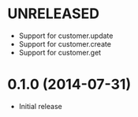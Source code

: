 # UNRELEASED

  * Support for customer.update
  * Support for customer.create
  * Support for customer.get

# 0.1.0 (2014-07-31)

  * Initial release